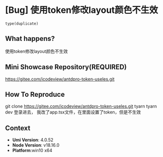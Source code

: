 # [Bug] 使用token修改layout颜色不生效

`type(duplicate)`

## What happens?

使用token修改layout颜色不生效

## Mini Showcase Repository(REQUIRED)

https://gitee.com/icodeview/antdpro-token-useles.git

## How To Reproduce

git clone https://gitee.com/icodeview/antdpro-token-useles.git
tyarn
tyarn dev
登录进去，
我改了app.tsx文件，在里面设置了token，但是不生效

## Context

- **Umi Version**: 4.0.52
- **Node Version**: v18.16.0
- **Platform**:win10 x64
